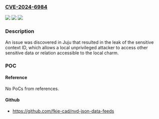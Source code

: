 ### [CVE-2024-6984](https://cve.mitre.org/cgi-bin/cvename.cgi?name=CVE-2024-6984)
![](https://img.shields.io/static/v1?label=Product&message=Juju&color=blue)
![](https://img.shields.io/static/v1?label=Version&message=3.5%3C%203.5.3%20&color=brighgreen)
![](https://img.shields.io/static/v1?label=Vulnerability&message=CWE-209%20Generation%20of%20Error%20Message%20Containing%20Sensitive%20Information&color=brighgreen)

### Description

An issue was discovered in Juju that resulted in the leak of the sensitive context ID, which allows a local unprivileged attacker to access other sensitive data or relation accessible to the local charm.

### POC

#### Reference
No PoCs from references.

#### Github
- https://github.com/fkie-cad/nvd-json-data-feeds

